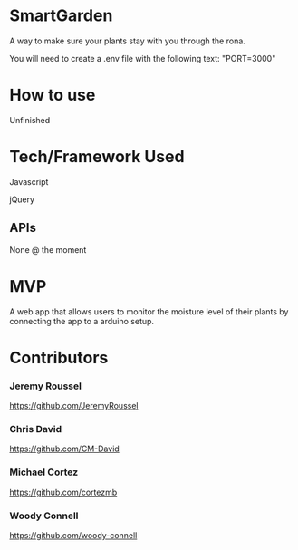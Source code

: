 # SmartGarden
A way to make sure your plants stay with you through the rona.

You will need to create a .env file with the following text: "PORT=3000"

# How to use
Unfinished

# Tech/Framework Used
Javascript

jQuery

## APIs
None @ the moment

# MVP
A web app that allows users to monitor the moisture level of their plants by connecting the app to a arduino setup.

# Contributors
### Jeremy Roussel
https://github.com/JeremyRoussel

### Chris David
https://github.com/CM-David

### Michael Cortez  
https://github.com/cortezmb

### Woody Connell
https://github.com/woody-connell

